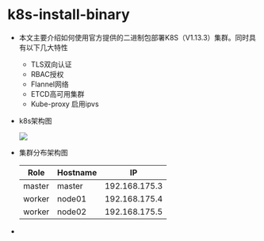 # k8s-install-binary

- 本文主要介绍如何使用官方提供的二进制包部署K8S（V1.13.3）集群。同时具有以下几大特性

  - TLS双向认证
  - RBAC授权
  - Flannel网络
  - ETCD高可用集群
  - Kube-proxy 启用ipvs

- k8s架构图

  ![](https://www.google.com/url?sa=i&source=images&cd=&cad=rja&uact=8&ved=2ahUKEwjnsZ-jj9LgAhVL7GEKHeReCH0QjRx6BAgBEAU&url=https%3A%2F%2Fdaihainidewo.github.io%2Fblog%2Fk8s-%25E6%259E%25B6%25E6%259E%2584%2F&psig=AOvVaw363YeraP4hj__THBqKJ7wg&ust=1551019085126296)



* 集群分布架构图

  | Role   | Hostname | IP            |
  | ------ | -------- | ------------- |
  | master | master   | 192.168.175.3 |
  | worker | node01   | 192.168.175.4 |
  | worker | node02   | 192.168.175.5 |

* 